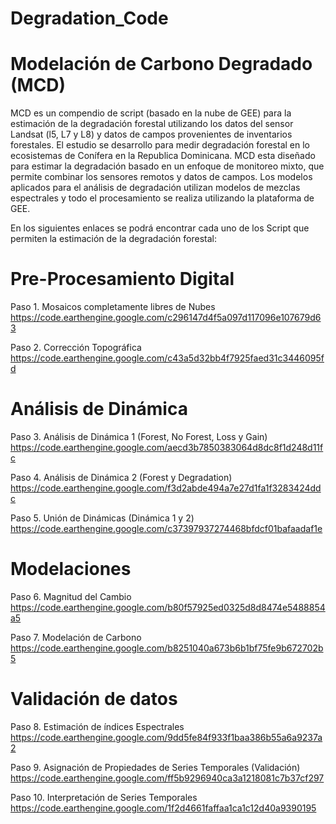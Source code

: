 # Degradation_Code

# Modelación de Carbono Degradado (MCD)
MCD es un compendio de script (basado en la nube de GEE) para la estimación de la degradación forestal utilizando los datos del sensor Landsat (l5, L7 y L8) y datos de campos provenientes de inventarios forestales. El estudio se desarrollo para medir degradación forestal en lo ecosistemas de Conífera en la Republica Dominicana. MCD esta diseñado para estimar la degradación basado en un enfoque de monitoreo mixto, que permite combinar los sensores remotos y datos de campos. Los modelos aplicados para el análisis de degradación utilizan modelos de mezclas espectrales y todo el procesamiento se realiza utilizando la plataforma de GEE.

En los siguientes enlaces se podrá encontrar cada uno de los Script que permiten la estimación de la degradación forestal:

# Pre-Procesamiento Digital

Paso 1. Mosaicos completamente libres de Nubes
https://code.earthengine.google.com/c296147d4f5a097d117096e107679d63

Paso 2. Corrección Topográfica
https://code.earthengine.google.com/c43a5d32bb4f7925faed31c3446095fd


# Análisis de Dinámica

Paso 3. Análisis de Dinámica 1 (Forest, No Forest, Loss y Gain)
https://code.earthengine.google.com/aecd3b7850383064d8dc8f1d248d11fc

Paso 4. Análisis de Dinámica 2 (Forest y Degradation)
https://code.earthengine.google.com/f3d2abde494a7e27d1fa1f3283424ddc

Paso 5. Unión de Dinámicas (Dinámica 1 y 2) 
https://code.earthengine.google.com/c37397937274468bfdcf01bafaadaf1e


# Modelaciones

Paso 6. Magnitud del Cambio
https://code.earthengine.google.com/b80f57925ed0325d8d8474e5488854a5

Paso 7. Modelación de Carbono
https://code.earthengine.google.com/b8251040a673b6b1bf75fe9b672702b5


# Validación de datos

Paso 8. Estimación de índices Espectrales
https://code.earthengine.google.com/9dd5fe84f933f1baa386b55a6a9237a2

Paso 9. Asignación de Propiedades de Series Temporales (Validación)
https://code.earthengine.google.com/ff5b9296940ca3a1218081c7b37cf297

Paso 10. Interpretación de Series Temporales 
https://code.earthengine.google.com/1f2d4661faffaa1ca1c12d40a9390195



